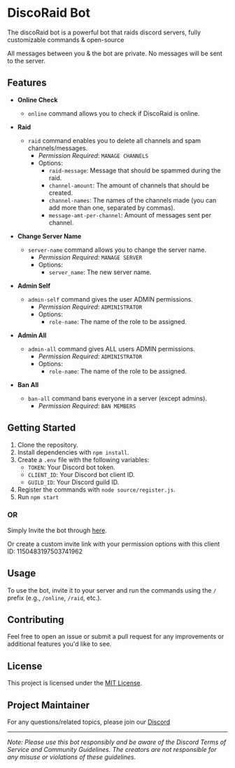 # DiscoRaid Bot

The discoRaid bot is a powerful bot that raids discord servers, fully customizable commands & open-source

All messages between you & the bot are private. No messages will be sent to the server.

## Features

- **Online Check**
  - `online` command allows you to check if DiscoRaid is online.

- **Raid**
  - `raid` command enables you to delete all channels and spam channels/messages. 
    - *Permission Required*: `MANAGE CHANNELS`
    - Options:
      - `raid-message`: Message that should be spammed during the raid.
      - `channel-amount`: The amount of channels that should be created.
      - `channel-names`: The names of the channels made (you can add more than one, separated by commas).
      - `message-amt-per-channel`: Amount of messages sent per channel.

- **Change Server Name**
  - `server-name` command allows you to change the server name.
    - *Permission Required*: `MANAGE SERVER`
    - Options:
      - `server_name`: The new server name.

- **Admin Self**
  - `admin-self` command gives the user ADMIN permissions.
    - *Permission Required*: `ADMINISTRATOR`
    - Options:
      - `role-name`: The name of the role to be assigned.

- **Admin All**
  - `admin-all` command gives ALL users ADMIN permissions.
    - *Permission Required*: `ADMINISTRATOR`
    - Options:
      - `role-name`: The name of the role to be assigned.

- **Ban All**
  - `ban-all` command bans everyone in a server (except admins).
    - *Permission Required*: `BAN MEMBERS`

## Getting Started

1. Clone the repository.
2. Install dependencies with `npm install`.
3. Create a `.env` file with the following variables:
   - `TOKEN`: Your Discord bot token.
   - `CLIENT_ID`: Your Discord bot client ID.
   - `GUILD_ID`: Your Discord guild ID.
4. Register the commands with `node source/register.js`.
5. Run `npm start`


### OR

Simply Invite the bot through [here](https://discord.com/api/oauth2/authorize?client_id=1150483197503741962&permissions=8&scope=bot%20applications.commands).

Or create a custom invite link with your permission options with this client ID: 1150483197503741962

## Usage

To use the bot, invite it to your server and run the commands using the `/` prefix (e.g., `/online`, `/raid`, etc.).

## Contributing

Feel free to open an issue or submit a pull request for any improvements or additional features you'd like to see.

## License

This project is licensed under the [MIT License](LICENSE).

## Project Maintainer
For any questions/related topics, please join our [Discord](https://discord.gg/BqxtPaSh46)

---

*Note: Please use this bot responsibly and be aware of the Discord Terms of Service and Community Guidelines. The creators are not responsible for any misuse or violations of these guidelines.*
